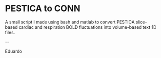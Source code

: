 # PESTICA to CONN

A small script I made using bash and matlab to convert PESTICA slice-based cardiac and respiration BOLD fluctuations into volume-based text 1D files.

--

Eduardo
